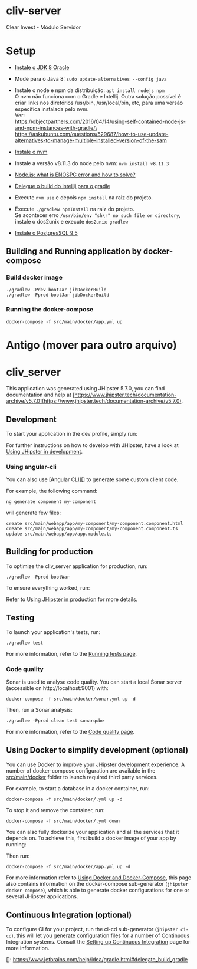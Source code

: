 
# cliv-server

Clear Invest - Módulo Servidor

# Setup

- [Instale o JDK 8 Oracle](http://www.webupd8.org/2012/09/install-oracle-java-8-in-ubuntu-via-ppa.html)

- Mude para o Java 8: `sudo update-alternatives --config java`

- Instale o node e npm da distribuição: `apt install nodejs npm`\
O nvm não funciona com o Gradle e Intellij. Outra solução possível é criar links 
nos diretórios /usr/bin, /usr/local/bin, etc, para uma versão específica instalada pelo nvm.\
Ver:\
https://objectpartners.com/2016/04/14/using-self-contained-node-js-and-npm-instances-with-gradle/\
https://askubuntu.com/questions/529687/how-to-use-update-alternatives-to-manage-multiple-installed-version-of-the-sam

- [Instale o nvm](https://github.com/creationix/nvm#install-script)

- Instale a versão v8.11.3 do node pelo nvm: `nvm install v8.11.3`

- [Node.js: what is ENOSPC error and how to solve?](https://stackoverflow.com/questions/22475849/node-js-what-is-enospc-error-and-how-to-solve)

- [Delegue o build do intellij para o gradle](https://www.jetbrains.com/help/idea/gradle.html#delegate_build_gradle)

- Execute `nvm use` e depois `npm install` na raiz do projeto.

- Execute `./gradlew npmInstall` na raiz do projeto.\
Se acontecer erro `/usr/bin/env "sh\r" no such file or directory`, instale o dos2unix e execute `dos2unix gradlew`

- [Instale o PostgresSQL 9.5](https://www.postgresql.org/download/linux/ubuntu/)

## Building and Running application by docker-compose

### Build docker image
```shell script
./gradlew -Pdev bootJar jibDockerBuild
./gradlew -Pprod bootJar jibDockerBuild
```
### Running the docker-compose
```shell script
docker-compose -f src/main/docker/app.yml up
```


# Antigo (mover para outro arquivo)

# cliv_server
This application was generated using JHipster 5.7.0, you can find documentation and help at [https://www.jhipster.tech/documentation-archive/v5.7.0](https://www.jhipster.tech/documentation-archive/v5.7.0).

## Development

To start your application in the dev profile, simply run:

    


For further instructions on how to develop with JHipster, have a look at [Using JHipster in development][].

### Using angular-cli

You can also use [Angular CLI][] to generate some custom client code.

For example, the following command:

    ng generate component my-component

will generate few files:

    create src/main/webapp/app/my-component/my-component.component.html
    create src/main/webapp/app/my-component/my-component.component.ts
    update src/main/webapp/app/app.module.ts


## Building for production

To optimize the cliv_server application for production, run:

    ./gradlew -Pprod bootWar

To ensure everything worked, run:



Refer to [Using JHipster in production][] for more details.

## Testing

To launch your application's tests, run:

    ./gradlew test

For more information, refer to the [Running tests page][].

### Code quality

Sonar is used to analyse code quality. You can start a local Sonar server (accessible on http://localhost:9001) with:

```
docker-compose -f src/main/docker/sonar.yml up -d
```

Then, run a Sonar analysis:

```
./gradlew -Pprod clean test sonarqube
```

For more information, refer to the [Code quality page][].

## Using Docker to simplify development (optional)

You can use Docker to improve your JHipster development experience. A number of docker-compose configuration are available in the [src/main/docker](src/main/docker) folder to launch required third party services.

For example, to start a  database in a docker container, run:

    docker-compose -f src/main/docker/.yml up -d

To stop it and remove the container, run:

    docker-compose -f src/main/docker/.yml down

You can also fully dockerize your application and all the services that it depends on.
To achieve this, first build a docker image of your app by running:

    

Then run:

    docker-compose -f src/main/docker/app.yml up -d

For more information refer to [Using Docker and Docker-Compose][], this page also contains information on the docker-compose sub-generator (`jhipster docker-compose`), which is able to generate docker configurations for one or several JHipster applications.

## Continuous Integration (optional)

To configure CI for your project, run the ci-cd sub-generator (`jhipster ci-cd`), this will let you generate configuration files for a number of Continuous Integration systems. Consult the [Setting up Continuous Integration][] page for more information.

[JHipster Homepage and latest documentation]: https://www.jhipster.tech
[JHipster 5.7.0 archive]: https://www.jhipster.tech/documentation-archive/v5.7.0

[Using JHipster in development]: https://www.jhipster.tech/documentation-archive/v5.7.0/development/
[Using Docker and Docker-Compose]: https://www.jhipster.tech/documentation-archive/v5.7.0/docker-compose
[Using JHipster in production]: https://www.jhipster.tech/documentation-archive/v5.7.0/production/
[Running tests page]: https://www.jhipster.tech/documentation-archive/v5.7.0/running-tests/
[Code quality page]: https://www.jhipster.tech/documentation-archive/v5.7.0/code-quality/
[Setting up Continuous Integration]: https://www.jhipster.tech/documentation-archive/v5.7.0/setting-up-ci/




[]: https://www.jetbrains.com/help/idea/gradle.html#delegate_build_gradle
